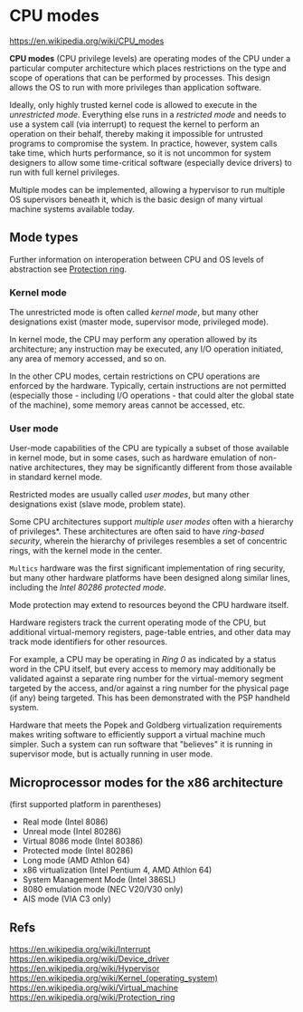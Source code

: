 # CPU modes

https://en.wikipedia.org/wiki/CPU_modes

**CPU modes** (CPU privilege levels) are operating modes of the CPU under a particular computer architecture which places restrictions on the type and scope of operations that can be performed by processes. This design allows the OS to run with more privileges than application software.

Ideally, only highly trusted kernel code is allowed to execute in the *unrestricted mode*. Everything else runs in a *restricted mode* and needs to use a system call (via interrupt) to request the kernel to perform an operation on their behalf, thereby making it impossible for untrusted programs to compromise the system. In practice, however, system calls take time, which hurts performance, so it is not uncommon for system designers to allow some time-critical software (especially device drivers) to run with full kernel privileges.

Multiple modes can be implemented, allowing a hypervisor to run multiple OS supervisors beneath it, which is the basic design of many virtual machine systems available today.

## Mode types

Further information on interoperation between CPU and OS levels of abstraction see [Protection ring](https://en.wikipedia.org/wiki/Protection_ring).

### Kernel mode

The unrestricted mode is often called *kernel mode*, but many other designations exist (master mode, supervisor mode, privileged mode).

In kernel mode, the CPU may perform any operation allowed by its architecture; any instruction may be executed, any I/O operation initiated, any area of memory accessed, and so on.

In the other CPU modes, certain restrictions on CPU operations are enforced by the hardware. Typically, certain instructions are not permitted (especially those - including I/O operations - that could alter the global state of the machine), some memory areas cannot be accessed, etc.

### User mode

User-mode capabilities of the CPU are typically a subset of those available in kernel mode, but in some cases, such as hardware emulation of non-native architectures, they may be significantly different from those available in standard kernel mode.

Restricted modes are usually called *user modes*, but many other designations exist (slave mode, problem state).

Some CPU architectures support *multiple user modes* often with a hierarchy of privileges*. These architectures are often said to have *ring-based security*, wherein the hierarchy of privileges resembles a set of concentric rings, with the kernel mode in the center.

`Multics` hardware was the first significant implementation of ring security, but many other hardware platforms have been designed along similar lines, including the *Intel 80286 protected mode*.

Mode protection may extend to resources beyond the CPU hardware itself. 

Hardware registers track the current operating mode of the CPU, but additional virtual-memory registers, page-table entries, and other data may track mode identifiers for other resources.

For example, a CPU may be operating in *Ring 0* as indicated by a status word in the CPU itself, but every access to memory may additionally be validated against a separate ring number for the virtual-memory segment targeted by the access, and/or against a ring number for the physical page (if any) being targeted. This has been demonstrated with the PSP handheld system.


Hardware that meets the Popek and Goldberg virtualization requirements makes writing software to efficiently support a virtual machine much simpler. Such a system can run software that "believes" it is running in supervisor mode, but is actually running in user mode.


## Microprocessor modes for the x86 architecture

(first supported platform in parentheses)

- Real mode                 (Intel 8086)
- Unreal mode               (Intel 80286)
- Virtual 8086 mode         (Intel 80386)
- Protected mode            (Intel 80286)
- Long mode                 (AMD Athlon 64)
- x86 virtualization        (Intel Pentium 4, AMD Athlon 64)
- System Management Mode    (Intel 386SL)
- 8080 emulation mode       (NEC V20/V30 only)
- AIS mode                  (VIA C3 only)


## Refs
https://en.wikipedia.org/wiki/Interrupt
https://en.wikipedia.org/wiki/Device_driver
https://en.wikipedia.org/wiki/Hypervisor
https://en.wikipedia.org/wiki/Kernel_(operating_system)
https://en.wikipedia.org/wiki/Virtual_machine
https://en.wikipedia.org/wiki/Protection_ring
